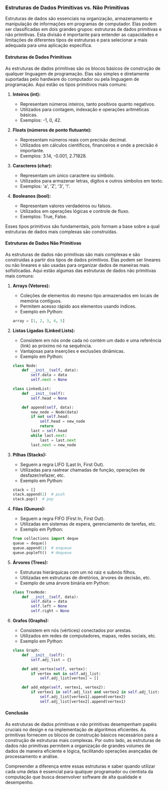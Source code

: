 ### Estruturas de Dados Primitivas vs. Não Primitivas

Estruturas de dados são essenciais na organização, armazenamento e manipulação de informações em programas de
computador. Elas podem ser classificadas em dois grandes grupos: estruturas de dados primitivas e não primitivas. Esta
divisão é importante para entender as capacidades e limitações de diferentes tipos de estruturas e para selecionar a
mais adequada para uma aplicação específica.

#### Estruturas de Dados Primitivas

As estruturas de dados primitivas são os blocos básicos de construção de qualquer linguagem de programação. Elas são
simples e diretamente suportadas pelo hardware do computador ou pela linguagem de programação. Aqui estão os tipos
primitivos mais comuns:

1. **Inteiros (int):**
    - Representam números inteiros, tanto positivos quanto negativos.
    - Utilizados para contagem, indexação e operações aritméticas básicas.
    - Exemplos: -1, 0, 42.

2. **Floats (números de ponto flutuante):**
    - Representam números reais com precisão decimal.
    - Utilizados em cálculos científicos, financeiros e onde a precisão é importante.
    - Exemplos: 3.14, -0.001, 2.71828.

3. **Caracteres (char):**
    - Representam um único caractere ou símbolo.
    - Utilizados para armazenar letras, dígitos e outros símbolos em texto.
    - Exemplos: 'a', 'Z', '3', '!'.

4. **Booleanos (bool):**
    - Representam valores verdadeiros ou falsos.
    - Utilizados em operações lógicas e controle de fluxo.
    - Exemplos: True, False.

Esses tipos primitivos são fundamentais, pois formam a base sobre a qual estruturas de dados mais complexas são
construídas.

#### Estruturas de Dados Não Primitivas

As estruturas de dados não primitivas são mais complexas e são construídas a partir dos tipos de dados primitivos. Elas
podem ser lineares ou não lineares e são usadas para organizar dados de maneiras mais sofisticadas. Aqui estão algumas
das estruturas de dados não primitivas mais comuns:

1. **Arrays (Vetores):**
    - Coleções de elementos do mesmo tipo armazenados em locais de memória contíguos.
    - Permitem acesso rápido aos elementos usando índices.
    - Exemplo em Python:

   ```python
   array = [1, 2, 3, 4, 5]
   ```

2. **Listas Ligadas (Linked Lists):**
    - Consistem em nós onde cada nó contém um dado e uma referência (link) ao próximo nó na sequência.
    - Vantajosas para inserções e exclusões dinâmicas.
    - Exemplo em Python:

   ```python
   class Node:
       def __init__(self, data):
           self.data = data
           self.next = None

   class LinkedList:
       def __init__(self):
           self.head = None

       def append(self, data):
           new_node = Node(data)
           if not self.head:
               self.head = new_node
               return
           last = self.head
           while last.next:
               last = last.next
           last.next = new_node
   ```

3. **Pilhas (Stacks):**
    - Seguem a regra LIFO (Last In, First Out).
    - Utilizadas para rastrear chamadas de função, operações de desfazer/refazer, etc.
    - Exemplo em Python:

   ```python
   stack = []
   stack.append(1)  # push
   stack.pop()  # pop
   ```

4. **Filas (Queues):**
    - Seguem a regra FIFO (First In, First Out).
    - Utilizadas em sistemas de espera, gerenciamento de tarefas, etc.
    - Exemplo em Python:

   ```python
   from collections import deque
   queue = deque()
   queue.append(1)  # enqueue
   queue.popleft()  # dequeue
   ```

5. **Árvores (Trees):**
    - Estruturas hierárquicas com um nó raiz e subnós filhos.
    - Utilizadas em estruturas de diretórios, árvores de decisão, etc.
    - Exemplo de uma árvore binária em Python:

   ```python
   class TreeNode:
       def __init__(self, data):
           self.data = data
           self.left = None
           self.right = None
   ```

6. **Grafos (Graphs):**
    - Consistem em nós (vértices) conectados por arestas.
    - Utilizados em redes de computadores, mapas, redes sociais, etc.
    - Exemplo em Python:

   ```python
   class Graph:
       def __init__(self):
           self.adj_list = {}

       def add_vertex(self, vertex):
           if vertex not in self.adj_list:
               self.adj_list[vertex] = []

       def add_edge(self, vertex1, vertex2):
           if vertex1 in self.adj_list and vertex2 in self.adj_list:
               self.adj_list[vertex1].append(vertex2)
               self.adj_list[vertex2].append(vertex1)
   ```

#### Conclusão

As estruturas de dados primitivas e não primitivas desempenham papéis cruciais no design e na implementação de
algoritmos eficientes. As primitivas fornecem os blocos de construção básicos necessários para a construção de
estruturas mais complexas. Por outro lado, as estruturas de dados não primitivas permitem a organização de grandes
volumes de dados de maneira eficiente e lógica, facilitando operações avançadas de processamento e análise.

Compreender a diferença entre essas estruturas e saber quando utilizar cada uma delas é essencial para qualquer
programador ou cientista da computação que busca desenvolver software de alta qualidade e desempenho.